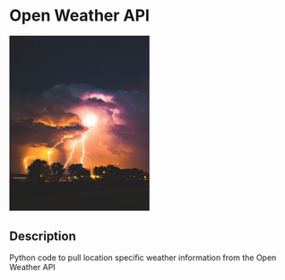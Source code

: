 # Open Weather API


<img src="images/weather.jpg" width ="250">

## Description

Python code to pull location specific weather information from the Open Weather API
